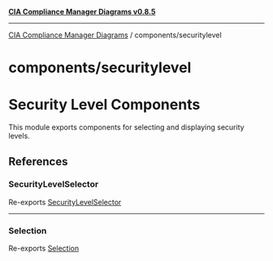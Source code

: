 [**CIA Compliance Manager Diagrams v0.8.5**](../../README.md)

***

[CIA Compliance Manager Diagrams](../../modules.md) / components/securitylevel

# components/securitylevel

# Security Level Components

This module exports components for selecting and displaying security levels.

## References

### SecurityLevelSelector

Re-exports [SecurityLevelSelector](SecurityLevelSelector/variables/SecurityLevelSelector.md)

***

### Selection

Re-exports [Selection](Selection/variables/Selection.md)
